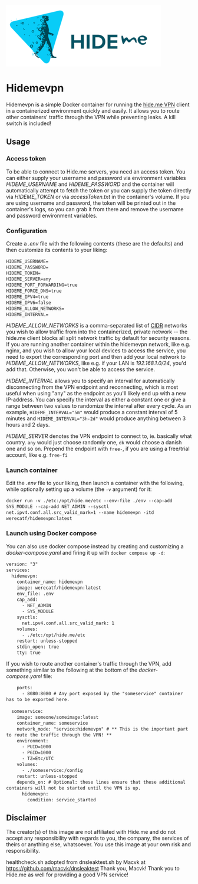 ![Hide.me logo](/assets/logo.png)

# Hidemevpn

Hidemevpn is a simple Docker container for running the [hide.me VPN](https://hide.me/en/) client in a containerized environment quickly and easily. It allows you to route other containers' traffic through the VPN while preventing leaks. A kill switch is included!

## Usage

### Access token

To be able to connect to Hide.me servers, you need an access token. You can either supply your username and password via environment variables _HIDEME_USERNAME_ and _HIDEME_PASSWORD_ and the container will automatically attempt to fetch the token or you can supply the token directly via _HIDEME_TOKEN_ or via _accessToken.txt_ in the container's volume. If you are using username and password, the token will be printed out in the container's logs, so you can grab it from there and remove the username and password environment variables.

### Configuration

Create a _.env_ file with the following contents (these are the defaults) and then customize its contents to your liking:

```console
HIDEME_USERNAME=
HIDEME_PASSWORD=
HIDEME_TOKEN=
HIDEME_SERVER=any
HIDEME_PORT_FORWARDING=true
HIDEME_FORCE_DNS=true
HIDEME_IPV4=true
HIDEME_IPV6=false
HIDEME_ALLOW_NETWORKS=
HIDEME_INTERVAL=
```

_HIDEME_ALLOW_NETWORKS_ is a comma-separated list of [CIDR](https://en.wikipedia.org/wiki/Classless_Inter-Domain_Routing#CIDR_notation) networks you wish to allow traffic from into the containerized, private network -- the hide.me client blocks all split network traffic by default for security reasons. If you are running another container within the hidemevpn network, like e.g. nginx, and you wish to allow your local devices to access the service, you need to export the corresponding port and then add your local network to _HIDEME_ALLOW_NETWORKS_, like e.g. if your LAN is _192.168.1.0/24_, you'd add that. Otherwise, you won't be able to access the service.

_HIDEME_INTERVAL_ allows you to specify an interval for automatically disconnecting from the VPN endpoint and reconnecting, which is most useful when using "any" as the endpoint as you'll likely end up with a new IP-address. You can specify the interval as either a constant one or give a range between two values to randomize the interval after every cycle. As an example, `HIDEME_INTERVAL="5m"` would produce a constant interval of 5 minutes and `HIDEME_INTERVAL="3h-2d"` would produce anything between 3 hours and 2 days.

_HIDEME_SERVER_ denotes the VPN endpoint to connect to, ie. basically what country. `any` would just choose randomly one, `dk` would choose a danish one and so on. Prepend the endpoint with `free-`, if you are using a free/trial account, like e.g. `free-fi`

### Launch container

Edit the _.env_ file to your liking, then launch a container with the following, while optionally setting up a volume (the `-v` argument) for it:

```console
docker run -v ./etc:/opt/hide.me/etc --env-file ./env --cap-add SYS_MODULE --cap-add NET_ADMIN --sysctl net.ipv4.conf.all.src_valid_mark=1 --name hidemevpn -itd werecatf/hidemevpn:latest
```

### Launch using Docker compose

You can also use docker compose instead by creating and customizing a _docker-compose.yaml_ and firing it up with `docker compose up -d`:

```console
version: "3"
services:
  hidemevpn:
    container_name: hidemevpn
    image: werecatf/hidemevpn:latest
    env_file: .env
    cap_add:
      - NET_ADMIN
      - SYS_MODULE
    sysctls:
      net.ipv4.conf.all.src_valid_mark: 1
    volumes:
      - ./etc:/opt/hide.me/etc
    restart: unless-stopped
    stdin_open: true
    tty: true
```

If you wish to route another container's traffic through the VPN, add something similar to the following at the bottom of the _docker-compose.yaml_ file:

```console
    ports:
      - 8080:8080 # Any port exposed by the "someservice" container has to be exported here.

  someservice:
    image: someone/someimage:latest
    container_name: someservice
    network_mode: "service:hidemevpn" # ** This is the important part to route the traffic through the VPN! **
    environment:
      - PUID=1000
      - PGID=1000
      - TZ=Etc/UTC
    volumes:
      - ./someservice:/config
    restart: unless-stopped
    depends_on: # Optional: these lines ensure that these additional containers will not be started until the VPN is up.
      hidemevpn:
        condition: service_started
```

## Disclaimer

The creator(s) of this image are not affiliated with Hide.me and do not accept any responsibility with regards to you, the company, the services of theirs or anything else, whatsoever. You use this image at your own risk and responsibility.

healthcheck.sh adopted from dnsleaktest.sh by Macvk at <https://github.com/macvk/dnsleaktest> Thank you, Macvk!
Thank you to Hide.me as well for providing a good VPN service!
